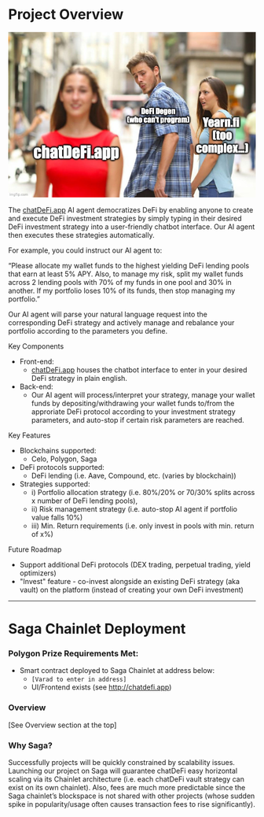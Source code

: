# Project Overview
![alt text](image.png)

The [chatDeFi.app](http://chatdefi.app) AI agent democratizes DeFi by enabling anyone to create and execute DeFi investment strategies by simply typing in their desired DeFi investment strategy into a user-friendly chatbot interface. Our AI agent then executes these strategies automatically.

For example, you could instruct our AI agent to:

“Please allocate my wallet funds to the highest yielding DeFi lending pools that earn at least 5% APY. Also, to manage my risk, split my wallet funds across 2 lending pools with 70% of my funds in one pool and 30% in another. If my portfolio loses 10% of its funds, then stop managing my portfolio.”

Our AI agent will parse your natural language request into the corresponding DeFi strategy and actively manage and rebalance your portfolio according to the parameters you define.

Key Components
* Front-end:
  * [chatDeFi.app](http://chatdefi.app) houses the chatbot interface to enter in your desired DeFi strategy in plain english.
* Back-end: 
  * Our AI agent will process/interpret your strategy, manage your wallet funds by depositing/withdrawing your wallet funds to/from the approriate DeFi protocol according to your investment strategy parameters, and auto-stop if certain risk parameters are reached.

Key Features
* Blockchains supported: 
  * Celo, Polygon, Saga
* DeFi protocols supported: 
  * DeFi lending (i.e. Aave, Compound, etc. (varies by blockchain))
* Strategies supported: 
  * i) Portfolio allocation strategy (i.e. 80%/20% or 70/30% splits across x number of DeFi lending pools), 
  * ii) Risk management strategy (i.e. auto-stop AI agent if portfolio value falls 10%) 
  * iii) Min. Return requirements (i.e. only invest in pools with min. return of x%)

Future Roadmap
* Support additional DeFi protocols (DEX trading, perpetual trading, yield optimizers) 
* "Invest" feature - co-invest alongside an existing DeFi strategy (aka vault) on the platform (instead of creating your own DeFi investment)

---

# Saga Chainlet Deployment

### Polygon Prize Requirements Met:
* Smart contract deployed to Saga Chainlet at address below:
  * `[Varad to enter in address]`
  * UI/Frontend exists (see http://chatdefi.app)

### Overview
[See Overview section at the top]

### Why Saga?
Successfully projects will be quickly constrained by scalability issues. Launching our project on Saga will guarantee chatDeFi easy horizontal scaling via its Chainlet architecture (i.e. each chatDeFi vault strategy can exist on its own chainlet). Also, fees are much more predictable since the Saga chainlet’s blockspace is not shared with other projects (whose sudden spike in popularity/usage often causes transaction fees to rise significantly).
